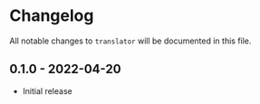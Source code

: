 # Changelog

All notable changes to `translator` will be documented in this file.

## 0.1.0 - 2022-04-20

- Initial release
